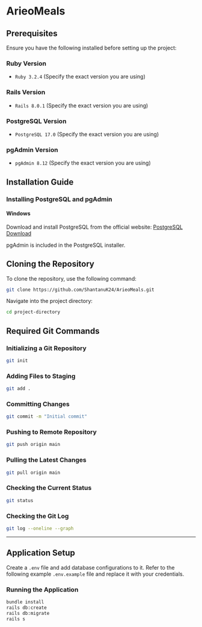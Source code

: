 # ArieoMeals

## Prerequisites

Ensure you have the following installed before setting up the project:

### Ruby Version
- `Ruby 3.2.4` (Specify the exact version you are using)

### Rails Version
- `Rails 8.0.1` (Specify the exact version you are using)

### PostgreSQL Version
- `PostgreSQL 17.0` (Specify the exact version you are using)

### pgAdmin Version
- `pgAdmin 8.12` (Specify the exact version you are using)

## Installation Guide

### Installing PostgreSQL and pgAdmin

#### Windows
Download and install PostgreSQL from the official website: [PostgreSQL Download](https://www.postgresql.org/download/windows/)

pgAdmin is included in the PostgreSQL installer.

## Cloning the Repository

To clone the repository, use the following command:
```sh
git clone https://github.com/ShantanuK24/ArieoMeals.git
```

Navigate into the project directory:
```sh
cd project-directory
```

## Required Git Commands

### Initializing a Git Repository
```sh
git init
```

### Adding Files to Staging
```sh
git add .
```

### Committing Changes
```sh
git commit -m "Initial commit"
```

### Pushing to Remote Repository
```sh
git push origin main
```

### Pulling the Latest Changes
```sh
git pull origin main
```

### Checking the Current Status
```sh
git status
```

### Checking the Git Log
```sh
git log --oneline --graph
```

-------------------------------------------------------------------------------------------

## Application Setup

Create a `.env` file and add database configurations to it.
Refer to the following example `.env.example` file and replace it with your credentials.


### Running the Application

```sh
bundle install
rails db:create
rails db:migrate
rails s
```

